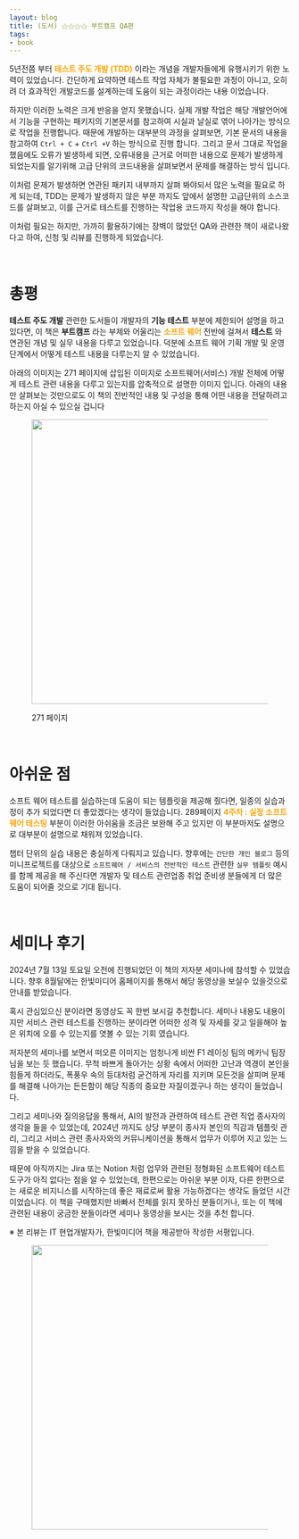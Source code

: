 ```yaml
---
layout: blog
title: (도서) ⚝⚝⚝⚝ 부트캠프 QA편
tags:
- book
---
```


5년전쯤 부터 **<span style="color:orange">테스트 주도 개발 (TDD)</span>** 이라는 개념을 개발자들에게 유행시키기 위한 노력이 있었습니다. 간단하게 요약하면 테스트 작업 자체가 불필요한 과정이 아니고, 오히려 더 효과적인 개발코드를 설계하는데 도움이 되는 과정이라는 내용 이었습니다.

하지만 이러한 노력은 크게 반응을 얻지 못했습니다. 실제 개발 작업은 해당 개발언어에서 기능을 구현하는 패키지의 기본문서를 참고하여 시실과 날실로 엮어 나아가는 방식으로 작업을 진행합니다. 때문에 개발하는 대부분의 과정을 살펴보면, 기본 문서의 내용을 참고하여 `Ctrl + C` + `Ctrl +V` 하는 방식으로 진행 합니다. 그리고 문서 그대로 작업을 했음에도 오류가 발생하세 되면, 오류내용을 근거로 어떠한 내용으로 문제가 발생하게 되었는지를 알기위해 고급 단위의 코드내용을 살펴보면서 문제를 해결하는 방식 입니다.

이처럼 문제가 발생하면 연관된 패키지 내부까지 살펴 봐야되서 많은 노력을 필요로 하게 되는데, TDD는 문제가 발생하지 않은 부분 까지도 앞에서 설명한 고급단위의 소스코드를 살펴보고, 이를 근거로 테스트를 진행하는 작업용 코드까지 작성을 해야 합니다. 

이처럼 필요는 하지만, 가까히 활용하기에는 장벽이 많았던 QA와 관련한 책이 새로나왔다고 하여, 신청 및 리뷰를 진행하게 되었습니다.

<br/>

# 총평
**테스트 주도 개발** 관련한 도서들이 개발자의 **기능 테스트** 부분에 제한되어 설명을 하고 있다면, 이 책은 **부트캠프** 라는 부제와 어울리는 **<span style="color:orange">소프트 웨어</span>** 전반에 걸쳐서 **테스트** 와 연관된 개념 및 실무 내용을 다루고 있었습니다. 덕분에 소프트 웨어 기획 개발 및 운영 단계에서 어떻게 테스트 내용을 다루는지 알 수 있었습니다.

아래의 이미지는 271 페이지에 삽입된 이미지로 소프트웨어(서비스) 개발 전체에 어떻게 테스트 관련 내용을 다루고 있는지를 압축적으로 설명한 이미지 입니다. 아래의 내용만 살펴보는 것만으로도 이 책의 전반적인 내용 및 구성을 통해 어떤 내용을 전달하려고 하는지 아실 수 있으실 겁니다

<figure class="align-center">
  <p style="text-align: center">
  <img width="510px" src="{{site.baseurl}}/assets/fullstack/qa-01.jpg">
  <figcaption>271 페이지</figcaption>
  </p>
</figure>

<br/>

# 아쉬운 점
소프트 웨어 테스트를 실습하는데 도움이 되는 템플릿을 제공해 줬다면, 일종의 실습과정이 추가 되었다면 더 좋았겠다는 생각이 들었습니다. 289페이지 **<span style="color:orange">4주차 : 실정 소프트웨어 테스팅</span>** 부분이 이러한 아쉬움을 조금은 보완해 주고 있지만 이 부분마저도 설명으로 대부분이 설명으로 채워져 있었습니다. 

챕터 단위의 실습 내용은 충실하게 다뤄지고 있습니다. 향후에는 `간단한 개인 블로그` 등의 미니프로젝트를 대상으로  `소프트웨어 / 서비스의 전반적인 테스트` 관련한 `실무 템플릿` 예시를 함께 제공을 해 주신다면 개발자 및 테스트 관련업종 취업 준비생 분들에게 더 많은 도움이 되어줄 것으로 기대 됩니다.

<br/>

# 세미나 후기
2024년 7월 13일 토요일 오전에 진행되었던 이 책의 저자분 세미나에 참석할 수 있었습니다. 향후 8월달에는 한빛미디어 홈페이지를 통해서 해당 동영상을 보실수 있을것으로 안내를 받았습니다.

혹시 관심있으신 분이라면 동영상도 꼭 한번 보시길 추천합니다. 세미나 내용도 내용이지만 서비스 관련 테스트를 진행하는 분이라면 어떠한 성격 및 자세를 갖고 일을해야 높은 위치에 오를 수 있는지를 엿볼 수 있는 기회 였습니다.

저자분의 세미나를 보면서 떠오른 이미지는 엄청나게 비싼 F1 레이싱 팀의 메카닉 팀장님을 보는 듯 했습니다. 무척 바쁘게 돌아가는 상황 속에서 어떠한 고난과 역경이 본인을 힘들게 하더라도, 폭풍우 속의 등대처럼 굳건하게 자리를 지키며 모든것을 살피며 문제를 해결해 나아가는 든든함이 해당 직종의 중요한 자질이겠구나 하는 생각이 들었습니다.

그리고 세미나와 질의응답을 통해서, AI의 발전과 관련하여 테스트 관련 직업 종사자의 생각을 들을 수 있었는데, 2024년 까지도 상당 부분이 종사자 본인의 직감과 템플릿 관리, 그리고 서비스 관련 종사자와의 커뮤니케이션을 통해서 업무가 이루어 지고 있는 느낌을 받을 수 있었습니다. 

때문에 아직까지는 Jira 또는 Notion 처럼 업무와 관련된 정형화된 소프트웨어 테스트 도구가 아직 없다는 점을 알 수 있었는데, 한편으로는 아쉬운 부분 이자, 다른 한편으로는 새로운 비지니스를 시작하는데 좋은 재료로써 활용 가능하겠다는 생각도 들었던 시간이었습니다. 이 책을 구매했지만 바빠서 전체를 읽지 못하신 분들이거나, 또는 이 책에 관련된 내용이 궁금한 분들이라면 세미나 동영상을 보시는 것을 추천 합니다.

※ 본 리뷰는 IT 현업개발자가, 한빛미디어 책을 제공받아 작성한 서평입니다.

<figure class="align-center">
  <p style="text-align: center">
  <img width="510px" src="{{site.baseurl}}/assets/book/QA_bootcamp.jpg">
  <figcaption></figcaption>
  </p>
</figure>
